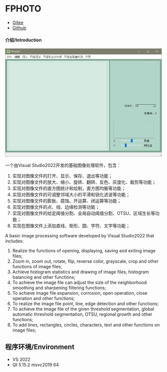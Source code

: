 # FPHOTO

- [Gitee](https://gitee.com/fingsinz/fphoto)
- [Github](https://github.com/Fingsinz/FPHOTO)

#### 介绍/Introduction

![](ui.jpg)

一个由Visual Studio2022开发的基础图像处理软件，包含：

1. 实现对图像文件的打开、显示、保存、退出等功能；
2. 实现对图像文件的放大、缩小、旋转、翻转、反色、灰度化、裁剪等功能；
3. 实现对图像文件的直方图统计和绘制，直方图均衡等功能；
4. 实现对图像文件的可调整邻域大小的平滑和锐化滤波等功能；
5. 实现对图像文件的膨胀、腐蚀、开运算、闭运算等功能；
6. 实现对图像文件的点、线、边缘检测等功能；
7. 实现对图像文件的给定阈值分割、全局自动阈值分割、OTSU、区域生长等功能；
8. 实现在图像文件上添加直线、矩形、圆、字符、文字等功能；

A basic image processing software developed by Visual Studio2022 that includes:

1. Realize the functions of opening, displaying, saving and exiting image files;
2. Zoom in, zoom out, rotate, flip, reverse color, grayscale, crop and other functions of image files;
3. Achieve histogram statistics and drawing of image files, histogram balancing and other functions;
4. To achieve the image file can adjust the size of the neighborhood smoothing and sharpening filtering functions;
5. To achieve image file expansion, corrosion, open operation, close operation and other functions;
6. To realize the image file point, line, edge detection and other functions;
7. To achieve the image file of the given threshold segmentation, global automatic threshold segmentation, OTSU, regional growth and other functions;
8. To add lines, rectangles, circles, characters, text and other functions on image files;

## 程序环境/Environment

- VS 2022
- Qt 5.15.2 msvc2019 64